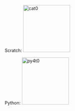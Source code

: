 Scratch:
<img src="http://nandemoi.github.io/zl111/media/cat0.gif" alt="cat0" height="150"/>

Python:
<img src="http://nandemoi.github.io/zl111/media/py4t0.gif" alt="py4t0" height="150"/>

